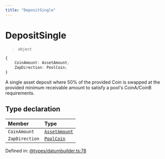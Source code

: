 ```yaml
---
title: "DepositSingle"
---
```


# DepositSingle

> `object`

```ts
{
    CoinAmount: AssetAmount;
    ZapDirection: PoolCoin;
}
```

A single asset deposit where 50% of the provided Coin is swapped at the provided minimum
receivable amount to satisfy a pool's CoinA/CoinB requirements.

## Type declaration

| Member | Type |
| :------ | :------ |
| `CoinAmount` | [`AssetAmount`](../classes/AssetAmount.md) |
| `ZapDirection` | [`PoolCoin`](../enums/PoolCoin.md) |

Defined in:  [@types/datumbuilder.ts:78](https://github.com/SundaeSwap-finance/sundae-sdk/blob/main/packages/core/src/@types/datumbuilder.ts#L78)
